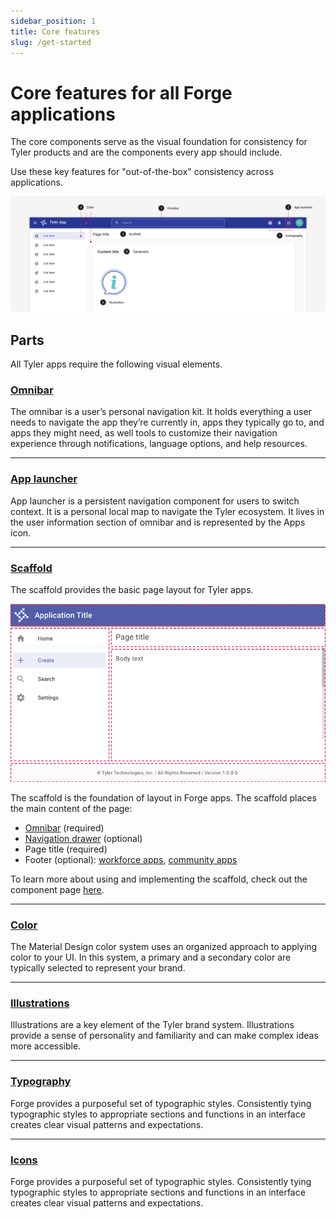 ```yaml
---
sidebar_position: 1
title: Core features
slug: /get-started
---
```


# Core features for all Forge applications

The core components serve as the visual foundation for consistency for Tyler products and are the components every app should include.

Use these key features for "out-of-the-box" consistency across applications.

<ImageBlock fullWidth={true} padded={false}>

![Image of the core components as demonstrated on a Tyler app.](./images/core-components-diagram.png)

</ImageBlock>

## Parts

All Tyler apps require the following visual elements. 

### [Omnibar](/components/omni/omnibar)

The omnibar is a user’s personal navigation kit. It holds everything a user needs to navigate the app they’re currently in, apps they typically go to, and apps they might need, as well tools to customize their navigation experience through notifications, language options, and help resources.

---

### [App launcher](/components/omni/app-launcher)

App launcher is a persistent navigation component for users to switch context. It is a personal local map to navigate the Tyler ecosystem. It lives in the  user information section of omnibar and is represented by the Apps icon. 

---

### [Scaffold](/get-started/layout/scaffold)

The scaffold provides the basic page layout for Tyler apps.

<ImageBlock>

![Image of the scaffold overlaid on a default Tyler app page layout.](./images/scaffold-layout.png)

</ImageBlock>

The scaffold is the foundation of layout in Forge apps. The scaffold places the main content of the page:

- [Omnibar](/components/omni/omnibar) (required)
- [Navigation drawer](/components/navigation/navigation-drawer) (optional)
- Page title (required)
- Footer (optional): [workforce apps](/get-started/branding/workforce#3-footer-optional), [community apps](/get-started/branding/community#4-footer-optional)

To learn more about using and implementing the scaffold, check out the component page [here](/components/layouts/scaffold).


---

### [Color](/styles/color)

The Material Design color system uses an organized approach to applying color to your UI. In this system, a primary and a secondary color are typically selected to represent your brand.

---

### [Illustrations](/get-started/styles/illustrations)

Illustrations are a key element of the Tyler brand system. Illustrations provide a sense of personality and familiarity and can make complex ideas more accessible. 

---

### [Typography](/styles/typography)

Forge provides a purposeful set of typographic styles. Consistently tying typographic styles to appropriate sections and functions in an interface creates clear visual patterns and expectations. 

---

### [Icons](/get-started/styles/icons)

Forge provides a purposeful set of typographic styles. Consistently tying typographic styles to appropriate sections and functions in an interface creates clear visual patterns and expectations. 
